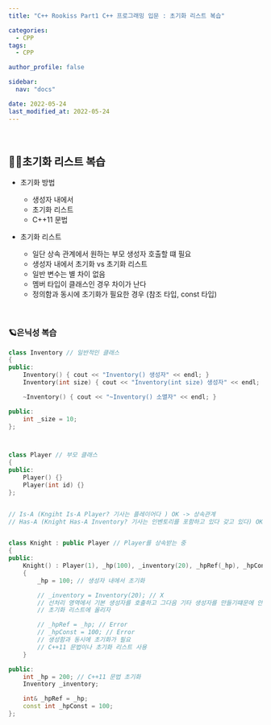 ```yaml
---
title: "C++ Rookiss Part1 C++ 프로그래밍 입문 : 초기화 리스트 복습"

categories:
  - CPP
tags:
  - CPP

author_profile: false

sidebar:
  nav: "docs"

date: 2022-05-24
last_modified_at: 2022-05-24
---
```


<br>

## 🙇‍♀️초기화 리스트 복습

* 초기화 방법
    - 생성자 내에서
    - 초기화 리스트
    - C++11 문법

* 초기화 리스트
    - 일단 상속 관계에서 원하는 부모 생성자 호출할 떄 필요
    - 생성자 내에서 초기화 vs 초기화 리스트
    - 일반 변수는 별 차이 없음
    - 멤버 타입이 클래스인 경우 차이가 난다
    - 정의함과 동시에 초기화가 필요한 경우 (참조 타입, const 타입)



<br>


### 🪐은닉성 복습


```cpp
class Inventory // 일반적인 클래스
{
public:
	Inventory() { cout << "Inventory() 생성자" << endl; }
	Inventory(int size) { cout << "Inventory(int size) 생성자" << endl; _size = size; }

	~Inventory() { cout << "~Inventory() 소멸자" << endl; }

public:
	int _size = 10;
};



class Player // 부모 클래스
{
public:
	Player() {}
	Player(int id) {}
};


// Is-A (Kngiht Is-A Player? 기사는 플레이어다 ) OK -> 상속관계
// Has-A (Knight Has-A Inventory? 기사는 인벤토리를 포함하고 있다 갖고 있다) OK -> 포함관계


class Knight : public Player // Player를 상속받는 중
{
public:
	Knight() : Player(1), _hp(100), _inventory(20), _hpRef(_hp), _hpConst(100) // 초기화 리스트
	{
		_hp = 100; // 생성자 내에서 초기화

		// _inventory = Inventory(20); // X
		// 선처리 영역에서 기본 생성자를 호출하고 그다음 기타 생성자를 만들기떄문에 안좋은 코드
		// 초기화 리스트에 올리자

		// _hpRef = _hp; // Error
		// _hpConst = 100; // Error
		// 생성함과 동시에 초기화가 필요
		// C++11 문법이나 초기화 리스트 사용
	}

public:
	int _hp = 200; // C++11 문법 초기화
	Inventory _inventory;

	int& _hpRef = _hp;
	const int _hpConst = 100;
};
```